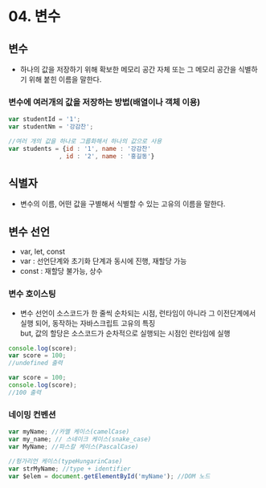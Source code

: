 # 04. 변수

## 변수
- 하나의 값을 저장하기 위해 확보한 메모리 공간 자체 또는 그 메모리 공간을 식별하기 위해 붙힌 이름을 말한다.

### 변수에 여러개의 값을 저장하는 방법(배열이나 객체 이용)
~~~js
var studentId = '1';
var studentNm = '강감찬';

//여러 개의 값을 하나로 그룹화해서 하나의 값으로 사용
var students = {id : '1', name : '강감찬'
              , id : '2', name : '홍길동'}

~~~

## 식별자
- 변수의 이름, 어떤 값을 구별해서 식별할 수 있는 고유의 이름을 말한다.

## 변수 선언
- var, let, const
- var : 선언단계와 초기화 단계과 동시에 진행, 재할당 가능
- const : 재할당 불가능, 상수

### 변수 호이스팅
- 변수 선언이 소스코드가 한 줄씩 순차되는 시점, 런타임이 아니라 그 이전단계에서 실행 되어, 동작하는 자바스크립트 고유의 특징  
but, 값의 할당은 소스코드가 순차적으로 실행되는 시점인 런타임에 실행

~~~js
console.log(score);
var score = 100;
//undefined 출력
~~~

~~~js
var score = 100;
console.log(score);
//100 출력
~~~

### 네이밍 컨벤션
~~~js
var myName; //카멜 케이스(camelCase)
var my_name; // 스네이크 케이스(snake_case)
var MyName; //파스칼 케이스(PascalCase)

//헝가리언 케이스(typeHungarinCase)
var strMyName; //type + identifier
var $elem = document.getElementById('myName'); //DOM 노드
~~~